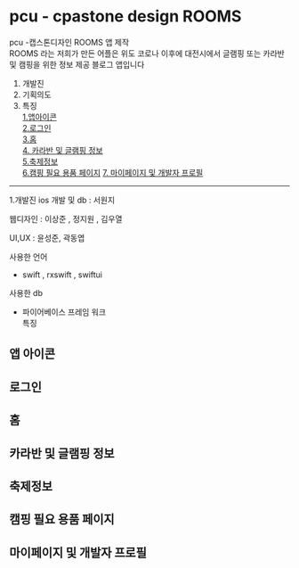 # pcu - cpastone design ROOMS
pcu -캡스톤디자인  ROOMS 앱  제작    
ROOMS 라는 저희가 만든 어플은 위도 코로나 이후에 대전시에서  글램핑 또는 카라반 및  캠핑을 위한 정보 제공  블로그 앱입니다






1. 개발진
2. 기획의도
3. 특징  
   [1.앱아이콘](#앱-아이콘)    
   [2.로그인](#로그인)    
	 [3.홈](#홈)   
   [4. 카라반 및 글램핑 정보](#카라반-및-글램핑-정보)     
   [5.축제정보](#축제정보)   
   [6.캠핑 필요 용품 페이지](#캠핑-필요-용품-페이지)
   [7. 마이페이지 및 개발자 프로필](#마이페이지-및-개발자-프로필)
     
   
  
-------------------------------------------------------------------------------------------------------------------------------------------------------------------
1.개발진 
ios 개발 및 db : 서원지   

웹디자인 : 이상준 , 정지원 , 김우열    

UI,UX :  윤성준, 곽동엽


사용한 언어    
  - swift , rxswift , swiftui 

사용한 db    
- 파이어베이스 프레임 워크   
특징

##  앱 아이콘   

##  로그인   

## 홈

##  카라반 및 글램핑 정보   

## 축제정보   

##  캠핑 필요 용품 페이지

##   마이페이지 및 개발자 프로필
  



